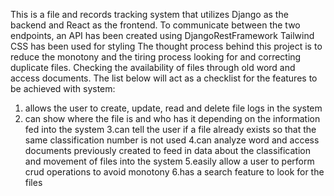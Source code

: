 This is a file and records tracking system that utilizes Django as the backend and React as the frontend.
To communicate between the two endpoints, an API has been created using DjangoRestFramework
Tailwind CSS has been used for styling
The thought process behind this project is to reduce the monotony and the tiring process looking for and correcting duplicate files.
Checking the availability of files through old word and access documents.
The list below will act as a checklist for the features to be achieved with system:
1. allows the user to create, update, read and delete file logs in the system
2. can show where the file is and who has it depending on the information fed into the system
3.can tell the user if a file already exists so that the same classification number is not used
4.can analyze word and access documents previously created to feed in data about the classification and movement of files into the system
5.easily allow a user to perform crud operations to avoid monotony
6.has a search feature to look for the files
